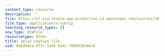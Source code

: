 ```yaml
---
content_type: resource
description: ''
file: https://ol-ocw-studio-app-production.s3.amazonaws.com/courses/18-01sc-single-variable-calculus-fall-2010/0abd64ca973c5a568a4cf88b830a0ac6_owkMzpN8WDc.vtt
file_type: application/x-subrip
learning_resource_types: []
ocw_type: OCWFile
resourcetype: Other
title: 3play caption file
uid: 0abd64ca-973c-5a56-8a4c-f88b830a0ac6
---
```

